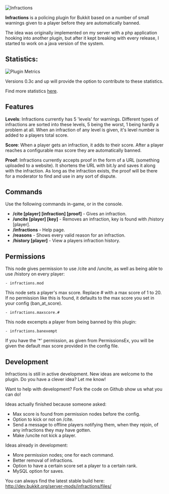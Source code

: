 ![Infractions](http://censoredsoftware.com/projects/infractions/logo.png)

**Infractions** is a policing plugin for Bukkit based on a number of small warnings given to a player before they are automatically banned.

The idea was originally implemented on my server with a php application hooking into another plugin, but after it kept breaking with every release, I started to work on a java version of the system.

## Statistics: ##

![Plugin Metrics](http://mcstats.org/signature/infractions.png)

Versions 0.3c and up will provide the option to contribute to these statistics.

Find more statistics [here](http://mcstats.org/plugin/Infractions).

## Features ##

**Levels**: Infractions currently has 5 'levels' for warnings.  Different types of infractions are sorted into these levels, 5 being the worst, 1 being hardly a problem at all.  When an infraction of any level is given, it's level number is added to a players total score.

**Score**: When a player gets an infraction, it adds to their score. After a player reaches a configurable max score they are automatically banned.

**Proof**: Infractions currently accepts proof in the form of a URL (something uploaded to a website).  It shortens the URL with bit.ly and saves it along with the infraction.  As long as the infraction exists, the proof will be there for a moderator to find and use in any sort of dispute.

## Commands ##
Use the following commands in-game, or in the console.
* **/cite [player] [infraction] [proof]** - Gives an infraction.
* **/uncite [player] [key]** - Removes an infraction, key is found with /history [player].
* **/infractions** - Help page.
* **/reasons** - Shows every valid reason for an infraction.
* **/history [player]** - View a players infraction history.

## Permissions ##
This node gives permission to use /cite and /uncite, as well as being able to use /history on every player:

    - infractions.mod
    
This node sets a player's max score. Replace # with a max score of 1 to 20.  If no permission like this is found, it defaults to the max score you set in your config (ban_at_score).

    - infractions.maxscore.#
    
This node excempts a player from being banned by this plugin:

    - infractions.banexempt

If you have the '*' permission, as given from PermissionsEx, you will be given the default max score provided in the config file.

## Development ##

Infractions is still in active development.  New ideas are welcome to the plugin. Do you have a clever idea? Let me know!

Want to help with development?  Fork the code on Github show us what you can do!

Ideas actually finished because someone asked:
* Max score is found from permission nodes before the config.
* Option to kick or not on /cite.
* Send a message to offline players notifying them, when they rejoin, of any infractions they may have gotten.
* Make /uncite not kick a player.

Ideas already in development:
* More permission nodes; one for each command.
* Better removal of infractions.
* Option to have a certain score set a player to a certain rank.
* MySQL option for saves.

You can always find the latest stable build here: http://dev.bukkit.org/server-mods/infractions/files/
